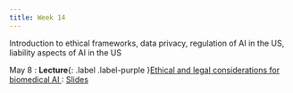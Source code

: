 ```yaml
---
title: Week 14
---
```


Introduction to ethical frameworks, data privacy, regulation of AI in the US, liability aspects of AI in the US

May 8
: **Lecture**{: .label .label-purple }[Ethical and legal considerations for biomedical AI ](#)
  : [Slides](#)

